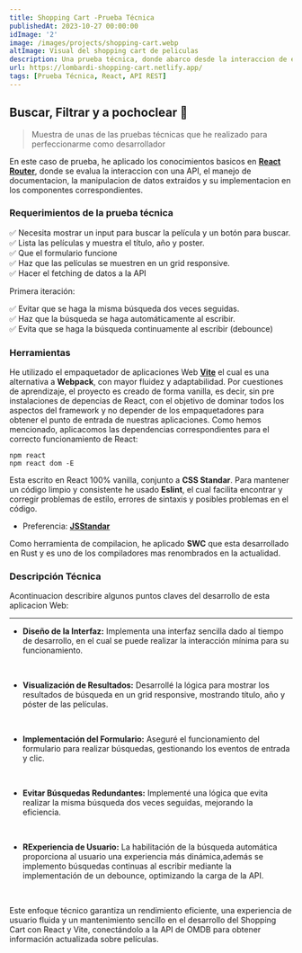 ```yaml
---
title: Shopping Cart -Prueba Técnica
publishedAt: 2023-10-27 00:00:00
idImage: '2'
image: /images/projects/shopping-cart.webp
altImage: Visual del shopping cart de peliculas
description: Una prueba técnica, donde abarco desde la interaccion de estados y ciclos de vida en React con la implementacion de una API externa.
url: https://lombardi-shopping-cart.netlify.app/
tags: [Prueba Técnica, React, API REST]
---
```


## Buscar, Filtrar y a pochoclear 🍿

> Muestra de unas de las pruebas técnicas que he realizado para perfeccionarme como desarrollador

En este caso de prueba, he aplicado los conocimientos basicos en <a href='https://reactrouter.com/en/main' target="_blank" rel="noopener noreferrer">**React Router**</a>, donde se evalua la interaccion con una API, el manejo de documentacion, la manipulacion de datos extraidos y su implementacion en los componentes correspondientes.

### Requerimientos de la prueba técnica

✅ Necesita mostrar un input para buscar la película y un botón para buscar.<br>
✅ Lista las películas y muestra el título, año y poster.<br>
✅ Que el formulario funcione<br>
✅ Haz que las películas se muestren en un grid responsive.<br>
✅ Hacer el fetching de datos a la API<br>

Primera iteración:

✅ Evitar que se haga la misma búsqueda dos veces seguidas.<br>
✅ Haz que la búsqueda se haga automáticamente al escribir.<br>
✅ Evita que se haga la búsqueda continuamente al escribir (debounce)<br>

### Herramientas

He utilizado el empaquetador de aplicaciones Web <a href='https://vitejs.dev/' target="_blank" rel="noopener noreferrer">**Vite**</a> el cual es una alternativa a <span style='color: var(--accent-regular)'>**Webpack**</span>, con mayor fluidez y adaptabilidad. Por cuestiones de aprendizaje, el proyecto es creado de forma vanilla, es decir, sin pre instalaciones de depencias de React, con el objetivo de dominar todos los aspectos del framework y no depender de los empaquetadores para obtener el punto de entrada de nuestras aplicaciones. Como hemos mencionado, aplicacomos las dependencias correspondientes para el correcto funcionamiento de React:

``` node
npm react
npm react dom -E
```

Esta escrito en React 100% vanilla, conjunto a <span style='color: var(--accent-regular)'>**CSS Standar**</span>. Para mantener un código limpio y consistente he usado <span style='color: var(--accent-regular)'>**Eslint**</span>, el cual facilita encontrar y corregir problemas de estilo, errores de sintaxis y posibles problemas en el código.

* Preferencia: <a href='https://standardjs.com/' target="_blank" rel="noopener noreferrer">**JSStandar**</a>

Como herramienta de compilacion, he aplicado **SWC** que esta desarrollado en Rust y es uno de los compiladores mas renombrados en la actualidad.

### Descripción Técnica

Acontinuacion describire algunos puntos claves del desarrollo de esta aplicacion Web:
***

* **Diseño de la Interfaz:**  Implementa una interfaz sencilla dado al tiempo de desarrollo, en el cual se puede realizar la interacción mínima para su funcionamiento.
<br>

* **Visualización de Resultados:** Desarrollé la lógica para mostrar los resultados de búsqueda en un grid responsive, mostrando título, año y póster de las películas.
<br>

* **Implementación del Formulario:** Aseguré el funcionamiento del formulario para realizar búsquedas, gestionando los eventos de entrada y clic.
<br>

* **Evitar Búsquedas Redundantes:** Implementé una lógica que evita realizar la misma búsqueda dos veces seguidas, mejorando la eficiencia.
<br>

* **RExperiencia de Usuario:** La habilitación de la búsqueda automática proporciona al usuario una experiencia más dinámica,además se implemento búsquedas continuas al escribir mediante la implementación de un debounce, optimizando la carga de la API.
<br>

Este enfoque técnico garantiza un rendimiento eficiente, una experiencia de usuario fluida y un mantenimiento sencillo en el desarrollo del Shopping Cart con React y Vite, conectándolo a la API de OMDB para obtener información actualizada sobre películas.
